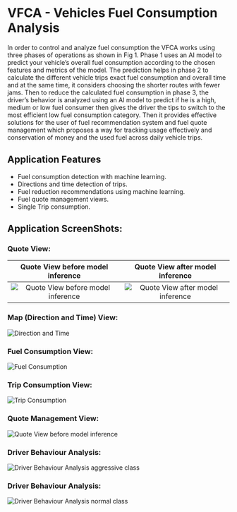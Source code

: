 # VFCA - Vehicles Fuel Consumption Analysis

In order to control and analyze fuel consumption the VFCA works using three phases of operations as
shown in Fig 1. Phase 1 uses an AI model to predict your vehicle’s overall fuel consumption
according to the chosen features and metrics of the model. The prediction helps in phase 2 to
calculate the different vehicle trips exact fuel consumption and overall time and at the same time,
it considers choosing the shorter routes with fewer jams. Then to reduce the calculated fuel
consumption in phase 3, the driver’s behavior is analyzed using an AI model to predict if he is a
high, medium or low fuel consumer then gives the driver the tips to switch to the most efficient low
fuel consumption category. Then it provides effective solutions for the user of fuel recommendation
system and fuel quote management which proposes a way for tracking usage effectively and
conservation of money and the used fuel across daily vehicle trips.

## Application Features

- Fuel consumption detection with machine learning.
- Directions and time detection of trips.
- Fuel reduction recommendations using machine learning.
- Fuel quote management views.
- Single Trip consumption.

## Application ScreenShots:

### Quote View:

Quote View before model inference            |  Quote View after model inference
:-------------------------:|:-------------------------:
![Quote View before model inference](assets/images/s1.jpg)  |  ![Quote View after model inference](assets/images/s3.jpg)



### Map (Direction and Time) View:

![Direction and Time](assets/images/s2.jpg)


### Fuel Consumption View:

![Fuel Consumption](assets/images/s4.jpg)


### Trip Consumption View:

![Trip Consumption](assets/images/s5.jpg)

### Quote Management View:

![Quote View before model inference](assets/images/s6.jpg)


### Driver Behaviour Analysis:

![Driver Behaviour Analysis aggressive class](assets/images/s7.jpg)


### Driver Behaviour Analysis:

![Driver Behaviour Analysis normal class](assets/images/s8.jpg)